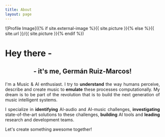 ```yaml
---
title: About
layout: page
---
```

![Profile Image]({% if site.external-image %}{{ site.picture }}{% else %}{{ site.url }}/{{ site.picture }}{% endif %})

<h1>Hey there -</h1>

<h2><p style='text-align: center;'>- it's me, Germán Ruiz-Marcos!</p></h2>

<p style='text-align: justify;'>I'm a Music & AI enthusiast. I try to <b>understand</b> the way humans perceive, describe and create music to <b>emulate</b> these processes computationally. My dream is to be part of the revolution that is to build the next generation of music intelligent systems.</p>


<p style='text-align: justify;'>I specialize in <b>identifying</b> AI-audio and AI-music challenges, <b>investigating</b> state-of-the-art solutions to these challenges, <b>building</b> AI tools and <b>leading</b> research and development teams.</p>

<p style='text-align: justify;'>Let's create something awesome together!</p>
